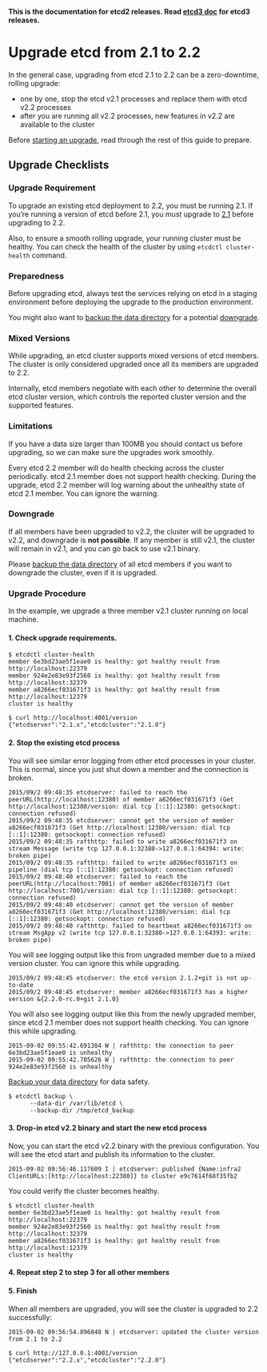**This is the documentation for etcd2 releases. Read [etcd3 doc][v3-docs] for etcd3 releases.**

[v3-docs]: ../docs.md#documentation


# Upgrade etcd from 2.1 to 2.2

In the general case, upgrading from etcd 2.1 to 2.2 can be a zero-downtime, rolling upgrade:

 - one by one, stop the etcd v2.1 processes and replace them with etcd v2.2 processes
 - after you are running all v2.2 processes, new features in v2.2 are available to the cluster

Before [starting an upgrade](#upgrade-procedure), read through the rest of this guide to prepare.

## Upgrade Checklists

### Upgrade Requirement

To upgrade an existing etcd deployment to 2.2, you must be running 2.1. If you’re running a version of etcd before 2.1, you must upgrade to [2.1][v2.1] before upgrading to 2.2.

Also, to ensure a smooth rolling upgrade, your running cluster must be healthy. You can check the health of the cluster by using `etcdctl cluster-health` command.

### Preparedness

Before upgrading etcd, always test the services relying on etcd in a staging environment before deploying the upgrade to the production environment.

You might also want to [backup the data directory][backup-datastore] for a potential [downgrade].

### Mixed Versions

While upgrading, an etcd cluster supports mixed versions of etcd members. The cluster is only considered upgraded once all its members are upgraded to 2.2.

Internally, etcd members negotiate with each other to determine the overall etcd cluster version, which controls the reported cluster version and the supported features.

### Limitations

If you have a data size larger than 100MB you should contact us before upgrading, so we can make sure the upgrades work smoothly.

Every etcd 2.2 member will do health checking across the cluster periodically. etcd 2.1 member does not support health checking. During the upgrade, etcd 2.2 member will log warning about the unhealthy state of etcd 2.1 member. You can ignore the warning.

### Downgrade

If all members have been upgraded to v2.2, the cluster will be upgraded to v2.2, and downgrade is **not possible**. If any member is still v2.1, the cluster will remain in v2.1, and you can go back to use v2.1 binary.

Please [backup the data directory][backup-datastore] of all etcd members if you want to downgrade the cluster, even if it is upgraded.

### Upgrade Procedure

In the example, we upgrade a three member v2.1 cluster running on local machine.

#### 1. Check upgrade requirements.

```
$ etcdctl cluster-health
member 6e3bd23ae5f1eae0 is healthy: got healthy result from http://localhost:22379
member 924e2e83e93f2560 is healthy: got healthy result from http://localhost:32379
member a8266ecf031671f3 is healthy: got healthy result from http://localhost:12379
cluster is healthy

$ curl http://localhost:4001/version
{"etcdserver":"2.1.x","etcdcluster":"2.1.0"}
```

#### 2. Stop the existing etcd process

You will see similar error logging from other etcd processes in your cluster. This is normal, since you just shut down a member and the connection is broken.

```
2015/09/2 09:48:35 etcdserver: failed to reach the peerURL(http://localhost:12380) of member a8266ecf031671f3 (Get http://localhost:12380/version: dial tcp [::1]:12380: getsockopt: connection refused)
2015/09/2 09:48:35 etcdserver: cannot get the version of member a8266ecf031671f3 (Get http://localhost:12380/version: dial tcp [::1]:12380: getsockopt: connection refused)
2015/09/2 09:48:35 rafthttp: failed to write a8266ecf031671f3 on stream Message (write tcp 127.0.0.1:32380->127.0.0.1:64394: write: broken pipe)
2015/09/2 09:48:35 rafthttp: failed to write a8266ecf031671f3 on pipeline (dial tcp [::1]:12380: getsockopt: connection refused)
2015/09/2 09:48:40 etcdserver: failed to reach the peerURL(http://localhost:7001) of member a8266ecf031671f3 (Get http://localhost:7001/version: dial tcp [::1]:12380: getsockopt: connection refused)
2015/09/2 09:48:40 etcdserver: cannot get the version of member a8266ecf031671f3 (Get http://localhost:12380/version: dial tcp [::1]:12380: getsockopt: connection refused)
2015/09/2 09:48:40 rafthttp: failed to heartbeat a8266ecf031671f3 on stream MsgApp v2 (write tcp 127.0.0.1:32380->127.0.0.1:64393: write: broken pipe)
```

You will see logging output like this from ungraded member due to a mixed version cluster. You can ignore this while upgrading.

```
2015/09/2 09:48:45 etcdserver: the etcd version 2.1.2+git is not up-to-date
2015/09/2 09:48:45 etcdserver: member a8266ecf031671f3 has a higher version &{2.2.0-rc.0+git 2.1.0}
```

You will also see logging output like this from the newly upgraded member, since etcd 2.1 member does not support health checking. You can ignore this while upgrading.

```
2015-09-02 09:55:42.691384 W | rafthttp: the connection to peer 6e3bd23ae5f1eae0 is unhealthy
2015-09-02 09:55:42.705626 W | rafthttp: the connection to peer 924e2e83e93f2560 is unhealthy

```

[Backup your data directory][backup-datastore] for data safety.

```
$ etcdctl backup \
      --data-dir /var/lib/etcd \
      --backup-dir /tmp/etcd_backup
```

#### 3. Drop-in etcd v2.2 binary and start the new etcd process

Now, you can start the etcd v2.2 binary with the previous configuration.
You will see the etcd start and publish its information to the cluster.

```
2015-09-02 09:56:46.117609 I | etcdserver: published {Name:infra2 ClientURLs:[http://localhost:22380]} to cluster e9c7614f68f35fb2
```

You could verify the cluster becomes healthy.

```
$ etcdctl cluster-health
member 6e3bd23ae5f1eae0 is healthy: got healthy result from http://localhost:22379
member 924e2e83e93f2560 is healthy: got healthy result from http://localhost:32379
member a8266ecf031671f3 is healthy: got healthy result from http://localhost:12379
cluster is healthy
```

#### 4. Repeat step 2 to step 3 for all other members

#### 5. Finish

When all members are upgraded, you will see the cluster is upgraded to 2.2 successfully:

```
2015-09-02 09:56:54.896848 N | etcdserver: updated the cluster version from 2.1 to 2.2
```

```
$ curl http://127.0.0.1:4001/version
{"etcdserver":"2.2.x","etcdcluster":"2.2.0"}
```

[backup-datastore]: admin_guide.md#backing-up-the-datastore
[downgrade]: #downgrade
[v2.1]: https://github.com/coreos/etcd/releases/tag/v2.1.2
